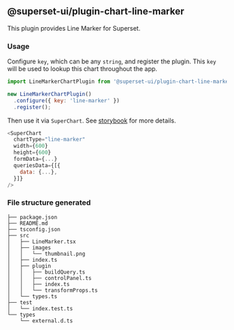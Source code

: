 ## @superset-ui/plugin-chart-line-marker



This plugin provides Line Marker for Superset.

### Usage

Configure `key`, which can be any `string`, and register the plugin. This `key` will be used to lookup this chart throughout the app.

```js
import LineMarkerChartPlugin from '@superset-ui/plugin-chart-line-marker';

new LineMarkerChartPlugin()
  .configure({ key: 'line-marker' })
  .register();
```

Then use it via `SuperChart`. See [storybook](https://apache-superset.github.io/superset-ui/?selectedKind=plugin-chart-line-marker) for more details.

```js
<SuperChart
  chartType="line-marker"
  width={600}
  height={600}
  formData={...}
  queriesData={[{
    data: {...},
  }]}
/>
```

### File structure generated

```
├── package.json
├── README.md
├── tsconfig.json
├── src
│   ├── LineMarker.tsx
│   ├── images
│   │   └── thumbnail.png
│   ├── index.ts
│   ├── plugin
│   │   ├── buildQuery.ts
│   │   ├── controlPanel.ts
│   │   ├── index.ts
│   │   └── transformProps.ts
│   └── types.ts
├── test
│   └── index.test.ts
└── types
    └── external.d.ts
```